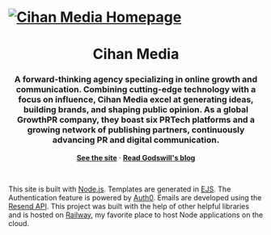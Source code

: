 # [![Cihan Media Homepage](https://res.cloudinary.com/dlwivxwf8/image/upload/v1687544837/Projects/Cihanmediacomms-Homepage.png)](https://cihanmediacomms.up.railway.app)

<h1 align="center">
  Cihan Media
</h1>
<h3 align="center">
  A forward-thinking agency specializing in online growth and communication. Combining cutting-edge technology with a focus on influence, Cihan Media excel at generating ideas, building brands, and shaping public opinion. As a global GrowthPR company, they boast six PRTech platforms and a growing network of publishing partners, continuously advancing PR and digital communication.
</h3>
<p align="center">
  <a href="https://cihanmediacomms.up.railway.app"><strong>See the site</strong></a> ·
  <a href="https://blog.godswillumukoro.com"><strong>Read Godswill's blog</strong></a>
</p>

&nbsp;

This site is built with [Node.js](https://nodejs.org). Templates are generated in [EJS](https://ejs.co). The Authentication feature is powered by [Auth0](https://auth0.com). Emails are developed using the [Resend API](https://resend.com). This project was built with the help of other helpful libraries and is hosted on [Railway](https://railway.app), my favorite place to host Node applications on the cloud.
